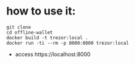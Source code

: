 # how to use it: 
` git clone ` <br>
` cd offline-wallet ` <br>
` docker build -t trezor:local . ` <br>
` docker run -ti --rm -p 8000:8000 trezor:local ` <br>
* access https://localhost:8000
